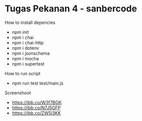 # Tugas Pekanan 4 - sanbercode

How to install depencies
- npm init
- npm i chai
- npm i chai-http
- npm i dotenv
- npm i jsonschema
- npm i mocha
- npm i supertest

How to run script
- npm run test test/main.js

Screenshoot
- https://ibb.co/W3f7BGK
- https://ibb.co/N7J5GFP
- https://ibb.co/ZW5j3KK
